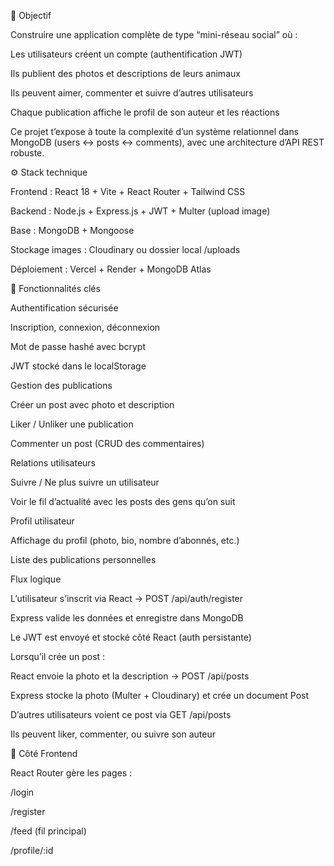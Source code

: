 🎯 Objectif

Construire une application complète de type “mini-réseau social” où :

Les utilisateurs créent un compte (authentification JWT)

Ils publient des photos et descriptions de leurs animaux

Ils peuvent aimer, commenter et suivre d’autres utilisateurs

Chaque publication affiche le profil de son auteur et les réactions

Ce projet t’expose à toute la complexité d’un système relationnel dans MongoDB (users ↔ posts ↔ comments), avec une architecture d’API REST robuste.

⚙️ Stack technique

Frontend : React 18 + Vite + React Router + Tailwind CSS

Backend : Node.js + Express.js + JWT + Multer (upload image)

Base : MongoDB + Mongoose

Stockage images : Cloudinary ou dossier local /uploads

Déploiement : Vercel + Render + MongoDB Atlas

🧩 Fonctionnalités clés

Authentification sécurisée

Inscription, connexion, déconnexion

Mot de passe hashé avec bcrypt

JWT stocké dans le localStorage

Gestion des publications

Créer un post avec photo et description

Liker / Unliker une publication

Commenter un post (CRUD des commentaires)

Relations utilisateurs

Suivre / Ne plus suivre un utilisateur

Voir le fil d’actualité avec les posts des gens qu’on suit

Profil utilisateur

Affichage du profil (photo, bio, nombre d’abonnés, etc.)

Liste des publications personnelles



Flux logique

L’utilisateur s’inscrit via React → POST /api/auth/register

Express valide les données et enregistre dans MongoDB

Le JWT est envoyé et stocké côté React (auth persistante)

Lorsqu’il crée un post :

React envoie la photo et la description → POST /api/posts

Express stocke la photo (Multer + Cloudinary) et crée un document Post

D’autres utilisateurs voient ce post via GET /api/posts

Ils peuvent liker, commenter, ou suivre son auteur

🎨 Côté Frontend

React Router gère les pages :

/login

/register

/feed (fil principal)

/profile/:id
